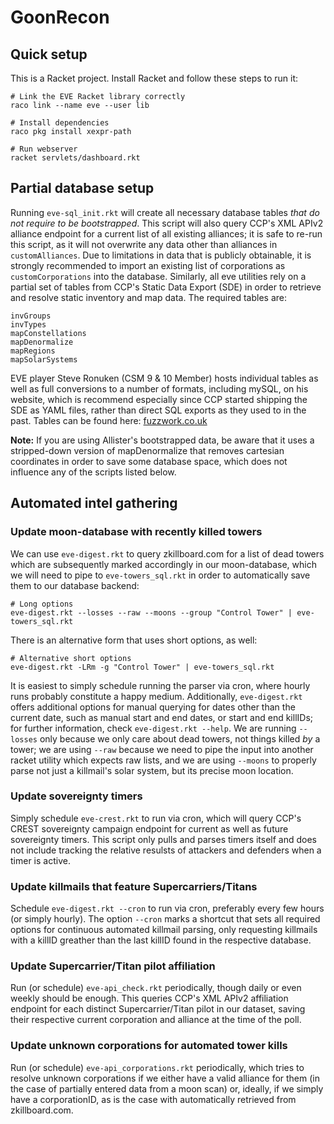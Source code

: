 GoonRecon
=========

## Quick setup

This is a Racket project. Install Racket and follow these steps to run it:

```
# Link the EVE Racket library correctly
raco link --name eve --user lib

# Install dependencies
raco pkg install xexpr-path

# Run webserver
racket servlets/dashboard.rkt
```

## Partial database setup

Running `eve-sql_init.rkt` will create all necessary database tables *that do
not require to be bootstrapped*. This script will also query CCP's XML APIv2
alliance endpoint for a current list of all existing alliances; it is safe to
re-run this script, as it will not overwrite any data other than alliances in
`customAlliances`. Due to limitations in data that is publicly obtainable, it
is strongly recommended to import an existing list of corporations as
`customCorporations` into the database. Similarly, all eve utilities rely on a
partial set of tables from CCP's Static Data Export (SDE) in order to retrieve
and resolve static inventory and map data. The required tables are:

```
invGroups
invTypes
mapConstellations
mapDenormalize
mapRegions
mapSolarSystems
```

EVE player Steve Ronuken (CSM 9 & 10 Member) hosts individual tables as well
as full conversions to a number of formats, including mySQL, on his website,
which is recommend especially since CCP started shipping the SDE as YAML
files, rather than direct SQL exports as they used to in the past. Tables can
be found here: [fuzzwork.co.uk](https://www.fuzzwork.co.uk/dump/latest/)

**Note:** If you are using Allister's bootstrapped data, be aware that it uses
a stripped-down version of mapDenormalize that removes cartesian coordinates
in order to save some database space, which does not influence any of the
scripts listed below.

## Automated intel gathering

### Update moon-database with recently killed towers

We can use `eve-digest.rkt` to query zkillboard.com for a list of dead towers
which are subsequently marked accordingly in our moon-database, which we will
need to pipe to `eve-towers_sql.rkt` in order to automatically save them to
our database backend:

```
# Long options
eve-digest.rkt --losses --raw --moons --group "Control Tower" | eve-towers_sql.rkt
```

There is an alternative form that uses short options, as well:

```
# Alternative short options
eve-digest.rkt -LRm -g "Control Tower" | eve-towers_sql.rkt
```

It is easiest to simply schedule running the parser via cron, where hourly
runs probably constitute a happy medium. Additionally, `eve-digest.rkt` offers
additional options for manual querying for dates other than the current date,
such as manual start and end dates, or start and end killIDs; for further
information, check `eve-digest.rkt --help`. We are running `--losses` only
because we only care about dead towers, not things killed *by* a tower; we are
using `--raw` because we need to pipe the input into another racket utility
which expects raw lists, and we are using `--moons` to properly parse not just
a killmail's solar system, but its precise moon location.

### Update sovereignty timers

Simply schedule `eve-crest.rkt` to run via cron, which will query CCP's CREST
sovereignty campaign endpoint for current as well as future sovereignty
timers. This script only pulls and parses timers itself and does not include
tracking the relative resulsts of attackers and defenders when a timer is
active.

### Update killmails that feature Supercarriers/Titans

Schedule `eve-digest.rkt --cron` to run via cron, preferably every few hours (or
simply hourly). The option `--cron` marks a shortcut that sets all required
options for continuous automated killmail parsing, only requesting killmails
with a killID greather than the last killID found in the respective database.

### Update Supercarrier/Titan pilot affiliation

Run (or schedule) `eve-api_check.rkt` periodically, though daily or even
weekly should be enough. This queries CCP's XML APIv2 affiliation endpoint for
each distinct Supercarrier/Titan pilot in our dataset, saving their respective
current corporation and alliance at the time of the poll.

### Update unknown corporations for automated tower kills

Run (or schedule) `eve-api_corporations.rkt` periodically, which tries to
resolve unknown corporations if we either have a valid alliance for them (in
the case of partially entered data from a moon scan) or, ideally, if we simply
have a corporationID, as is the case with automatically retrieved from
zkillboard.com.
